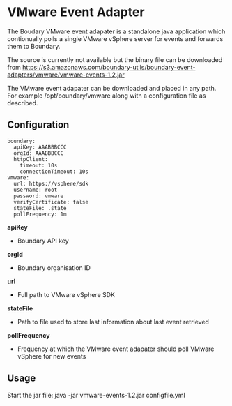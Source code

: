 VMware Event Adapter
====================

The Boudary VMware event adapater is a standalone java application which contionually polls a single VMware vSphere server for events and forwards them to Boundary.

The source is currently not available but the binary file can be downloaded from https://s3.amazonaws.com/boundary-utils/boundary-event-adapters/vmware/vmware-events-1.2.jar

The VMware event adapater can be downloaded and placed in any path. For example /opt/boundary/vmware along with a configuration file as described.

Configuration
-------------

```
boundary:
  apiKey: AAABBBCCC
  orgId: AAABBBCCC
  httpClient:
    timeout: 10s
    connectionTimeout: 10s
vmware:
  url: https://vsphere/sdk
  username: root
  password: vmware
  verifyCertificate: false
  stateFile: .state
  pollFrequency: 1m
```

**apiKey**
* Boundary API key 

**orgId**
* Boundary organisation ID

**url**
* Full path to VMware vSphere SDK 

**stateFile**
* Path to file used to store last information about last event retrieved

**pollFrequency**
* Frequency at which the VMware event adapater should poll VMware vSphere for new events

Usage
-----
Start the jar file: java -jar vmware-events-1.2.jar configfile.yml
